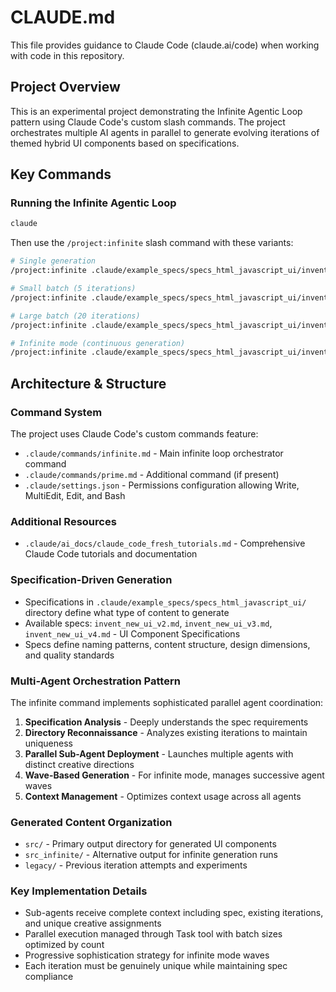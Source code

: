 # CLAUDE.md

This file provides guidance to Claude Code (claude.ai/code) when working with code in this repository.

## Project Overview

This is an experimental project demonstrating the Infinite Agentic Loop pattern using Claude Code's custom slash commands. The project orchestrates multiple AI agents in parallel to generate evolving iterations of themed hybrid UI components based on specifications.

## Key Commands

### Running the Infinite Agentic Loop

```bash
claude
```

Then use the `/project:infinite` slash command with these variants:

```bash
# Single generation
/project:infinite .claude/example_specs/specs_html_javascript_ui/invent_new_ui_v3.md src 1

# Small batch (5 iterations)
/project:infinite .claude/example_specs/specs_html_javascript_ui/invent_new_ui_v3.md src_new 5

# Large batch (20 iterations)
/project:infinite .claude/example_specs/specs_html_javascript_ui/invent_new_ui_v3.md src_new 20

# Infinite mode (continuous generation)
/project:infinite .claude/example_specs/specs_html_javascript_ui/invent_new_ui_v3.md infinite_src_new/ infinite
```

## Architecture & Structure

### Command System
The project uses Claude Code's custom commands feature:
- `.claude/commands/infinite.md` - Main infinite loop orchestrator command
- `.claude/commands/prime.md` - Additional command (if present)
- `.claude/settings.json` - Permissions configuration allowing Write, MultiEdit, Edit, and Bash

### Additional Resources
- `.claude/ai_docs/claude_code_fresh_tutorials.md` - Comprehensive Claude Code tutorials and documentation

### Specification-Driven Generation
- Specifications in `.claude/example_specs/specs_html_javascript_ui/` directory define what type of content to generate
- Available specs: `invent_new_ui_v2.md`, `invent_new_ui_v3.md`, `invent_new_ui_v4.md` - UI Component Specifications
- Specs define naming patterns, content structure, design dimensions, and quality standards

### Multi-Agent Orchestration Pattern
The infinite command implements sophisticated parallel agent coordination:
1. **Specification Analysis** - Deeply understands the spec requirements
2. **Directory Reconnaissance** - Analyzes existing iterations to maintain uniqueness
3. **Parallel Sub-Agent Deployment** - Launches multiple agents with distinct creative directions
4. **Wave-Based Generation** - For infinite mode, manages successive agent waves
5. **Context Management** - Optimizes context usage across all agents

### Generated Content Organization
- `src/` - Primary output directory for generated UI components
- `src_infinite/` - Alternative output for infinite generation runs
- `legacy/` - Previous iteration attempts and experiments

### Key Implementation Details
- Sub-agents receive complete context including spec, existing iterations, and unique creative assignments
- Parallel execution managed through Task tool with batch sizes optimized by count
- Progressive sophistication strategy for infinite mode waves
- Each iteration must be genuinely unique while maintaining spec compliance